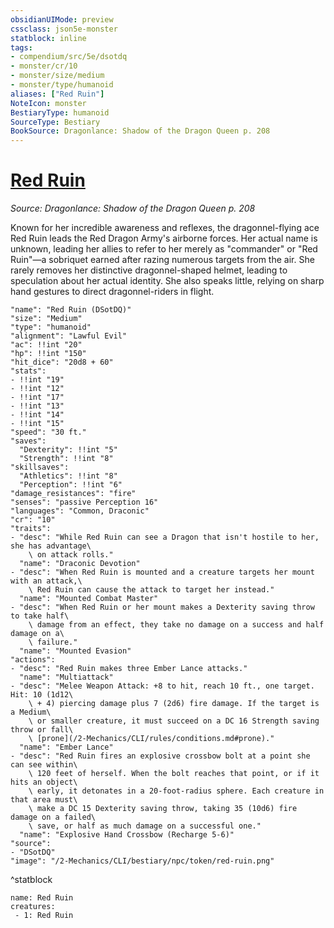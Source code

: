 ```yaml
---
obsidianUIMode: preview
cssclass: json5e-monster
statblock: inline
tags:
- compendium/src/5e/dsotdq
- monster/cr/10
- monster/size/medium
- monster/type/humanoid
aliases: ["Red Ruin"]
NoteIcon: monster
BestiaryType: humanoid
SourceType: Bestiary
BookSource: Dragonlance: Shadow of the Dragon Queen p. 208
---
```

# [Red Ruin](2-Mechanics/CLI/bestiary/npc/red-ruin-dsotdq.md)
*Source: Dragonlance: Shadow of the Dragon Queen p. 208*  

Known for her incredible awareness and reflexes, the dragonnel-flying ace Red Ruin leads the Red Dragon Army's airborne forces. Her actual name is unknown, leading her allies to refer to her merely as "commander" or "Red Ruin"—a sobriquet earned after razing numerous targets from the air. She rarely removes her distinctive dragonnel-shaped helmet, leading to speculation about her actual identity. She also speaks little, relying on sharp hand gestures to direct dragonnel-riders in flight.

```statblock
"name": "Red Ruin (DSotDQ)"
"size": "Medium"
"type": "humanoid"
"alignment": "Lawful Evil"
"ac": !!int "20"
"hp": !!int "150"
"hit_dice": "20d8 + 60"
"stats":
- !!int "19"
- !!int "12"
- !!int "17"
- !!int "13"
- !!int "14"
- !!int "15"
"speed": "30 ft."
"saves":
  "Dexterity": !!int "5"
  "Strength": !!int "8"
"skillsaves":
  "Athletics": !!int "8"
  "Perception": !!int "6"
"damage_resistances": "fire"
"senses": "passive Perception 16"
"languages": "Common, Draconic"
"cr": "10"
"traits":
- "desc": "While Red Ruin can see a Dragon that isn't hostile to her, she has advantage\
    \ on attack rolls."
  "name": "Draconic Devotion"
- "desc": "When Red Ruin is mounted and a creature targets her mount with an attack,\
    \ Red Ruin can cause the attack to target her instead."
  "name": "Mounted Combat Master"
- "desc": "When Red Ruin or her mount makes a Dexterity saving throw to take half\
    \ damage from an effect, they take no damage on a success and half damage on a\
    \ failure."
  "name": "Mounted Evasion"
"actions":
- "desc": "Red Ruin makes three Ember Lance attacks."
  "name": "Multiattack"
- "desc": "Melee Weapon Attack: +8 to hit, reach 10 ft., one target. Hit: 10 (1d12\
    \ + 4) piercing damage plus 7 (2d6) fire damage. If the target is a Medium\
    \ or smaller creature, it must succeed on a DC 16 Strength saving throw or fall\
    \ [prone](/2-Mechanics/CLI/rules/conditions.md#prone)."
  "name": "Ember Lance"
- "desc": "Red Ruin fires an explosive crossbow bolt at a point she can see within\
    \ 120 feet of herself. When the bolt reaches that point, or if it hits an object\
    \ early, it detonates in a 20-foot-radius sphere. Each creature in that area must\
    \ make a DC 15 Dexterity saving throw, taking 35 (10d6) fire damage on a failed\
    \ save, or half as much damage on a successful one."
  "name": "Explosive Hand Crossbow (Recharge 5-6)"
"source":
- "DSotDQ"
"image": "/2-Mechanics/CLI/bestiary/npc/token/red-ruin.png"
```
^statblock

```encounter-table
name: Red Ruin
creatures:
 - 1: Red Ruin
```